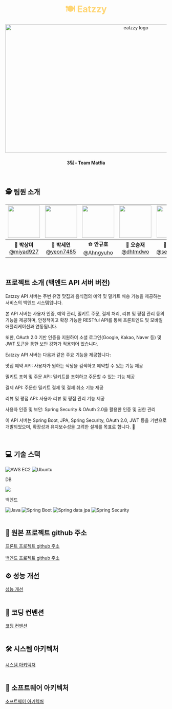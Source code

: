 <br>

<h1 align="center" style="color: #FFD675;">🍽️ Eatzzy </h1>

<div align="center">
  <img src="/public/image/logo.png" alt="eatzzy logo" width="800" height="400" />
</div>

<h4 align="center">3팀 - Team Matfia </h4>

<br>

## 🕵️ 팀원 소개

<div align="center">

| <img src="/public/image/bibim.png" width="100" height="100"/> | <img src="/public/image/tteok.png" width="100" height="100"/> | <img src="/public/image/icecream.png" width="100" height="100"/> | <img src="/public/image/sushi.png" width="100" height="100"/> | <img src="/public/image/ramen.png" width="100" height="100"/> |  <img src="/public/image/burger.png" width="100" height="100"/>  |
| :-----------------------------------------------------------: | :-----------------------------------------------------------: | :--------------------------------------------------------------: | :-----------------------------------------------------------: | :-----------------------------------------------------------: | :--------------------------------------------------------------: |
|  🐰 **박상미**<br/>[@miyad927](https://github.com/miyad927)   |  🧶 **박세연**<br/>[@yeon7485](https://github.com/yeon7485)   |    ⚽ **안규호**<br/>[@Ahngyuho](https://github.com/Ahngyuho)    |   🤪 **오승재**<br/>[@dhtmdwo](https://github.com/dhtmdwo)    | 🐢 **유승호**<br/>[@seungho99](https://github.com/seungho99)  | 🐉 **천태훈**<br/>[@taehoon0518](https://github.com/taehoon0518) |

</div>
<br>

## 프로젝트 소개 (백엔드 API 서버 버전)
Eatzzy API 서버는 주변 유명 맛집과 음식점의 예약 및 밀키트 배송 기능을 제공하는 서비스의 백엔드 시스템입니다.

본 API 서버는 사용자 인증, 예약 관리, 밀키트 주문, 결제 처리, 리뷰 및 평점 관리 등의 기능을 제공하며, 안정적이고 확장 가능한 RESTful API를 통해 프론트엔드 및 모바일 애플리케이션과 연동됩니다.

또한, OAuth 2.0 기반 인증을 지원하여 소셜 로그인(Google, Kakao, Naver 등) 및 JWT 토큰을 통한 보안 강화가 적용되어 있습니다.

Eatzzy API 서버는 다음과 같은 주요 기능을 제공합니다:

맛집 예약 API: 사용자가 원하는 식당을 검색하고 예약할 수 있는 기능 제공

밀키트 조회 및 주문 API: 밀키트를 조회하고 주문할 수 있는 기능 제공 

결제 API: 주문한 밀키트 결제 및 결제 취소 기능 제공

리뷰 및 평점 API: 사용자 리뷰 및 평점 관리 기능 제공

사용자 인증 및 보안: Spring Security & OAuth 2.0을 활용한 인증 및 권한 관리

이 API 서버는 Spring Boot, JPA, Spring Security, OAuth 2.0, JWT 등을 기반으로 개발되었으며, 확장성과 유지보수성을 고려한 설계를 목표로 합니다. 🚀

<br>

## 💻 기술 스택

![AWS EC2](https://img.shields.io/badge/Amazon%20EC2-FF9900?style=for-the-badge&logo=Amazon%20EC2&logoColor=white)
![Ubuntu](https://img.shields.io/badge/ubuntu-E95420?style=for-the-badge&logo=ubuntu&logoColor=FFFFFF)

DB

<img src="https://img.shields.io/badge/MariaDB-003545?style=flat-square&logo=mariadb&logoColor=white"/></a></a>

백엔드

![Java](https://img.shields.io/badge/java-%23ED8B00.svg?style=for-the-badge&logo=openjdk&logoColor=white)
![Spring Boot](https://img.shields.io/badge/Spring%20Boot-6DB33F?style=for-the-badge&logo=Spring%20Boot&logoColor=white)
![Spring data jpa](https://img.shields.io/badge/Spring%20data%20jpa-6DB33F?style=for-the-badge&logo=Spring%20Boot&logoColor=white)
![Spring Security](https://img.shields.io/badge/Spring%20Security-6DB33F?style=for-the-badge&logo=Spring%20Security&logoColor=white)
<br>
<br>

## 📃 원본 프로젝트 github 주소

[프론트 프로젝트 github 주소](https://github.com/beyond-sw-camp/be12-2nd-Matfia-Eatzzy)
<br>
<br>
[백엔드 프로젝트 github 주소](https://github.com/beyond-sw-camp/be12-3rd-Matfia-Eatzz)
<br>


## ⚙ 성능 개선

[성능 개선](https://github.com/dhtmdwo/protfolio2/wiki/%EC%84%B1%EB%8A%A5-%EA%B0%9C%EC%84%A0)
<br>
<br>

## 🔗 코딩 컨벤션

[코딩 컨벤션](https://github.com/dhtmdwo/protfolio2/wiki/%EC%BD%94%EB%93%9C-%EC%BB%A8%EB%B2%A4%EC%85%98)
<br>
<br>

## 🛠 시스템 아키텍처

[시스템 아키텍처](https://github.com/dhtmdwo/protfolio2/wiki/%EC%8B%9C%EC%8A%A4%ED%85%9C-%EC%95%84%ED%82%A4%ED%85%8D%EC%B2%98)
<br>
<br>

## 📡 소프트웨어 아키텍처

[소프트웨어 아키텍처](https://github.com/dhtmdwo/protfolio2/wiki/SW-%EC%95%84%ED%82%A4%ED%85%8D%EC%B2%98)
<br>


